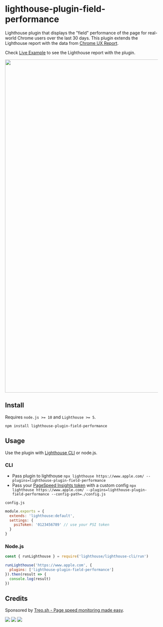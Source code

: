 # lighthouse-plugin-field-performance

Lighthouse plugin that displays the "field" performance of the page for real-world Chrome users over the last 30 days.
This plugin extends the Lighthouse report with the data from [Chrome UX Report](https://developers.google.com/web/tools/chrome-user-experience-report/).

Check [Live Example](https://googlechrome.github.io/lighthouse/viewer/?gist=a688f27b4a7c0561b6d7f9e2b70aa4bd) to see the Lighthouse report with the plugin.

<img align="center" width="1094" src="https://user-images.githubusercontent.com/158189/58255406-35db9100-7d6d-11e9-841c-8fae55160fb5.png">

## Install

Requires `node.js >= 10` and `Lighthouse >= 5`.

`npm install lighthouse-plugin-field-performance`

## Usage

Use the plugin with [Lighthouse CLI](https://github.com/GoogleChrome/lighthouse) or node.js.

### CLI

- Pass plugin to lighthouse `npx lighthouse https://www.apple.com/ --plugins=lighthouse-plugin-field-performance`
- Pass your [PageSpeed Insights token](https://developers.google.com/speed/docs/insights/v5/get-started) with a custom config `npx lighthouse https://www.apple.com/ --plugins=lighthouse-plugin-field-performance --config-path=./config.js`

`config.js`

```js
module.exports = {
  extends: 'lighthouse:default',
  settings: {
    psiToken: '0123456789' // use your PSI token
  }
}
```

### Node.js

```js
const { runLighthouse } = require('lighthouse/lighthouse-cli/run')

runLighthouse('https://www.apple.com', {
  plugins: ['lighthouse-plugin-field-performance']
}).then(result => {
  console.log(result)
})
```

## Credits

Sponsored by [Treo.sh - Page speed monitoring made easy](https://treo.sh).

[![](https://travis-ci.org/treosh/lighthouse-plugin-field-performance.png)](https://travis-ci.org/treosh/lighthouse-plugin-field-performance)
[![](https://img.shields.io/npm/v/lighthouse-plugin-field-performance.svg)](https://npmjs.org/package/lighthouse-plugin-field-performance)
[![](https://img.shields.io/badge/license-MIT-blue.svg)](./LICENSE)

